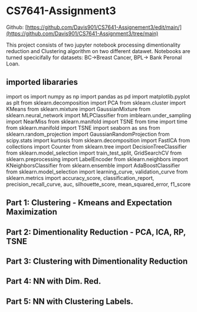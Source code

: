 # CS7641-Assignment3
Github: [https://github.com/Davis901/CS7641-Assignement3/edit/main/](https://github.com/Davis901/CS7641-Assignment3/tree/main)

This project consists of two jupyter notebook processing dimentionality reduction and Clustering algorithm on two different datawet. Notebooks are turned specicifally for datasets: BC->Breast Cancer, BPL-> Bank Peronal Loan.

## imported libararies

import os
import numpy as np
import pandas as pd
import matplotlib.pyplot as plt
from sklearn.decomposition import PCA
from sklearn.cluster import KMeans
from sklearn.mixture import GaussianMixture
from sklearn.neural_network import MLPClassifier
from imblearn.under_sampling import NearMiss
from sklearn.manifold import TSNE
from time import time
from sklearn.manifold import TSNE
import seaborn as sns
from sklearn.random_projection import GaussianRandomProjection
from scipy.stats import kurtosis
from sklearn.decomposition import FastICA
from collections import Counter
from sklearn.tree import DecisionTreeClassifier
from sklearn.model_selection import train_test_split, GridSearchCV
from sklearn.preprocessing import LabelEncoder
from sklearn.neighbors import KNeighborsClassifier
from sklearn.ensemble import AdaBoostClassifier
from sklearn.model_selection import learning_curve, validation_curve
from sklearn.metrics import accuracy_score, classification_report, precision_recall_curve, auc, silhouette_score, mean_squared_error, f1_score


## Part 1: Clustering - Kmeans and Expectation Maximization
## Part 2: Dimentionality Reduction - PCA, ICA, RP, TSNE
## Part 3: Clustering with Dimentionality Reduction
## Part 4: NN with Dim. Red.
## Part 5: NN with Clustering Labels.
